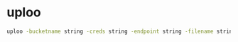 # uploo
 

```bash  
uploo -bucketname string -creds string -endpoint string -filename string -objname string -region string
```